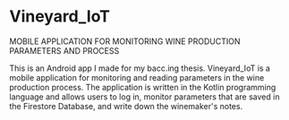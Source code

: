 # Vineyard_IoT


MOBILE APPLICATION FOR MONITORING WINE PRODUCTION PARAMETERS AND PROCESS

This is an Android app I made for my bacc.ing thesis. Vineyard_IoT is a mobile application for monitoring and reading parameters in the wine production process. 
The application is written in the Kotlin programming language and allows users to log in, monitor parameters that are saved in the Firestore Database, and write down the winemaker's notes.
